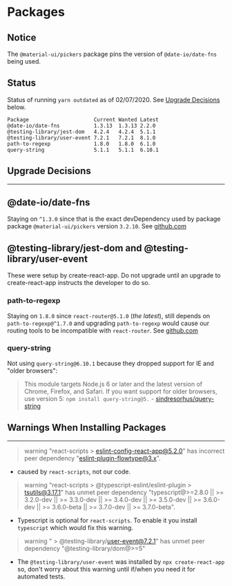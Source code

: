 # Packages

## Notice

The `@material-ui/pickers` package pins the version of `@date-io/date-fns`
being used.

## Status

Status of running `yarn outdated` as of 02/07/2020. See
[Upgrade Decisions](#upgrade-decisions) below.

```console
Package                     Current Wanted Latest
@date-io/date-fns           1.3.13  1.3.13 2.2.0
@testing-library/jest-dom   4.2.4   4.2.4  5.1.1
@testing-library/user-event 7.2.1   7.2.1  8.1.0
path-to-regexp              1.8.0   1.8.0  6.1.0
query-string                5.1.1   5.1.1  6.10.1
```

## Upgrade Decisions

---

## @date-io/date-fns

Staying on `^1.3.0` since that is the exact devDependency used by package
package `@material-ui/pickers` version `3.2.10`.
See [github.com](https://github.com/mui-org/material-ui-pickers/blob/v3.2.10/lib/package.json#L78)

## @testing-library/jest-dom and @testing-library/user-event

These were setup by create-react-app. Do not upgrade until an upgrade to
create-react-app instructs the developer to do so.

### path-to-regexp

Staying on `1.8.0` since `react-router@5.1.0` (_the latest_), still depends on
`path-to-regexp@^1.7.0` and upgrading `path-to-regexp` would cause our routing
tools to be incompatible with `react-router`.
See [github.com](https://github.com/ReactTraining/react-router/blob/v5.1.2/packages/react-router/package.json#L48)

### query-string

Not using `query-string@6.10.1` because they dropped support for IE and "older
browsers":

> This module targets Node.js 6 or later and the latest version of Chrome,
> Firefox, and Safari. If you want support for older browsers, use version 5:
> `npm install query-string@5.` - [sindresorhus/query-string](https://github.com/sindresorhus/query-string#install)

## Warnings When Installing Packages

---

> warning "react-scripts > eslint-config-react-app@5.2.0" has incorrect peer dependency "eslint-plugin-flowtype@3.x".

- caused by `react-scripts`, not our code.

> warning "react-scripts > @typescript-eslint/eslint-plugin > tsutils@3.17.1" has unmet peer dependency "typescript@>=2.8.0 || >= 3.2.0-dev || >= 3.3.0-dev || >= 3.4.0-dev || >= 3.5.0-dev || >= 3.6.0-dev || >= 3.6.0-beta || >= 3.7.0-dev || >= 3.7.0-beta".

- Typescript is optional for `react-scripts`. To enable it you install
  `typescript` which would fix this warning.

> warning " > @testing-library/user-event@7.2.1" has unmet peer dependency "@testing-library/dom@>=5"

- The `@testing-library/user-event` was installed by `npx create-react-app` so,
  don't worry about this warning until if/when you need it for automated tests.

